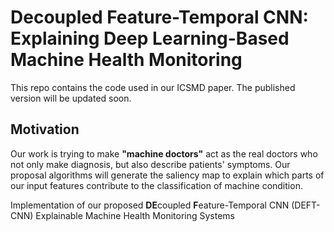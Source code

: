 # Decoupled Feature-Temporal CNN: Explaining Deep Learning-Based Machine Health Monitoring

This repo contains the code used in our ICSMD paper. The published version will be updated soon. 

## Motivation

Our work is trying to make **"machine doctors"** act as the real doctors who not only make diagnosis, but also describe patients' symptoms. Our proposal algorithms will generate the saliency map to explain which parts of our input features contribute to the classification of machine condition.

Implementation of our proposed **DE**coupled **F**eature-Temporal CNN (DEFT-CNN)
Explainable Machine Health Monitoring Systems
